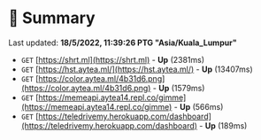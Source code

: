 # 📖 Summary
Last updated: **18/5/2022, 11:39:26 PTG "Asia/Kuala_Lumpur"**

- `GET` [https://shrt.ml](https://shrt.ml) - **Up** (2381ms)
- `GET` [https://hst.aytea.ml/](https://hst.aytea.ml/) - **Up** (13407ms)
- `GET` [https://color.aytea.ml/4b31d6.png](https://color.aytea.ml/4b31d6.png) - **Up** (1579ms)
- `GET` [https://memeapi.aytea14.repl.co/gimme](https://memeapi.aytea14.repl.co/gimme) - **Up** (566ms)
- `GET` [https://teledrivemy.herokuapp.com/dashboard](https://teledrivemy.herokuapp.com/dashboard) - **Up** (189ms)
